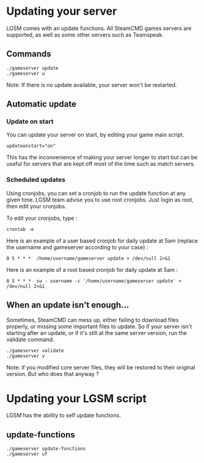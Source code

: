 # Updating your server

LGSM comes with an update functions. All SteamCMD games servers are supported, as well as some other servers such as Teamspeak.


## Commands

`./gameserver update`  
`./gameserver u`

Note: If there is no update available, your server won't be restarted.

## Automatic update

### Update on start

You can update your server on start, by editing your game main script.

`updateonstart="on"`

This has the inconvenience of making your server longer to start but can be useful for servers that are kept off most of the time such as match servers.

### Scheduled updates

Using cronjobs, you can set a cronjob to run the update function at any given time.
LGSM team advise you to use root cronjobs. Just login as root, then edit your cronjobs. 

To edit your cronjobs, type : 

`crontab -e`

Here is an example of a user based cronjob for daily update at 5am (replace the username and gameserver according to your case) : 

`0 5 * * *  /home/username/gameserver update > /dev/null 2>&1`

Here is an example of a root based cronjob for daily update at 5am : 

`0 5 * * *  su - username -c '/home/username/gameserver update' > /dev/null 2>&1`



## When an update isn't enough...

Sometimes, SteamCMD can mess up, either failing to download files properly, or missing some important files to update.
So if your server isn't starting after an update, or if it's still at the same server version, run the validate command.

`./gameserver validate`  
`./gameserver v`

Note: if you modified core server files, they will be restored to their original version. But who does that anyway ?



# Updating your LGSM script
LGSM has the ability to self update functions.

## update-functions

`./gameserver update-functions`  
`./gameserver uf`